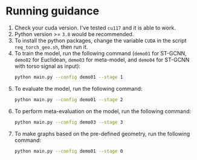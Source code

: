 # Running guidance

1. Check your cuda version. I've tested `cu117` and it is able to work.
2. Python version >= `3.8` would be recommended.
3. To install the python packages, change the variable `CUDA` in the script `req_torch_geo.sh`, then run it.
5. To train the model, run the following command (`demo01` for ST-GCNN, `demo02` for Euclidean, `demo03` for meta-model, and `demo04` for ST-GCNN with torso signal as input):
   ```bash
   python main.py --config demo01 --stage 1
   ```
6. To evaluate the model, run the following command:
   ```bash
   python main.py --config demo01 --stage 2
   ```
7. To perform meta-evaluation on the model, run the following command:
   ```bash
   python main.py --config demo03 --stage 3
   ```
8. To make graphs based on the pre-defined geometry, run the following command:
    ```bash
   python main.py --config demo01 --stage 0
   ```
